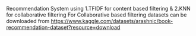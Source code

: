 Recommendation System using 
1.TFIDF for content based filtering & 
2.KNN for collaborative filtering 
For Collaborative based filtering datasets can be downloaded from https://www.kaggle.com/datasets/arashnic/book-recommendation-dataset?resource=download
